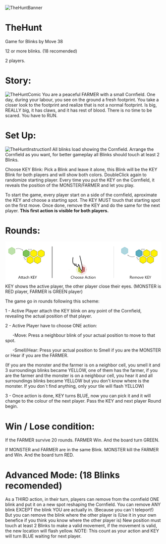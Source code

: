 ![TheHuntBanner](/images/thehuntbanner2.jpg) 

# TheHunt
Game for Blinks by Move 38

12 or more blinks. (18 recomended)

2 players.

# Story:
![TheHuntComic](/images/comic1.jpg)
You are a peaceful FARMER with a small Cornfield.
One day, during your labour, you see on the ground a fresh footprint.
You take a closer look to the footprint and realize that is not a normal footprint.
Is big, REALLY big, it has claws, and it has rest of blood.
There is no time to be scared. You have to RUN.

# Set Up:
![TheHuntInstruction1](/images/instruction1.jpg)
All blinks load showing the Cornfield.
Arrange the Cornfield as you want, for better gameplay all Blinks should touch at least 2 Blinks.

Choose KEY Blink: Pick a Blink and leave it alone, this Blink will be the KEY Blink for both players and will show both colors.
DoubleClick again to randomize starting player.
Every time you put the KEY on the Cornfield, it reveals the position of the MONSTER/FARMER and let you play.

To start the game, every player start on a side of the cornfield, aproximate the KEY and choose a starting spot. The KEY MUST touch that starting spot on the first move.
Once done, remove the KEY and do the same for the next player.
**This first action is visible for both players.**

# Rounds:
![TheHuntInstruction3](/images/instruction3.jpg)
KEY shows the active player, the other player close their eyes. (MONSTER is RED player, FARMER is GREEN player)

The game go in rounds following this scheme:

1 - Active Player attach the KEY blink on any point of the Cornfield, revealing the actual position of that player. 

2 - Active Player have to choose ONE action:

&nbsp;&nbsp;&nbsp;&nbsp;&nbsp;&nbsp;-Move: Press a neighbour blink of your actual position to move to that spot.
      
&nbsp;&nbsp;&nbsp;&nbsp;&nbsp;&nbsp;-Smell/Hear: Press your actual position to Smell if you are the MONSTER or Hear if you are the FARMER. 

(If you are the monster and the farmer is on a neighbor cell, you smell it and 3 surroundings blinks became YELLOW, one of them has the farmer, if you are the farmer and the monster is on a neighbour cell, you hear it and all surroundings blinks became YELLOW but you don't know where is the monster. If you don´t find anything, only your tile will flash YELLOW)
      
3 - Once action is done, KEY turns BLUE, now you can pick it and it will change to the colour of the next player. Pass the KEY and next player Round begin.

# Win / Lose condition:

If the FARMER survive 20 rounds. FARMER Win. And the board turn GREEN.

If MONSTER and FARMER are in the same Blink. MONSTER kill the FARMER and Win. And the board turn RED.

# Advanced Mode: (18 Blinks recomended)

As a THIRD action, in their turn, players can remove from the cornfield ONE blink and put it on a new spot reshaping the Cornfield.
You can remove ANY blink EXCEPT the blink YOU are actually in. (Because you can´t teleport!)
But you can remove the blink where the other player is (Use it in your own benefice if you think you know where the other player is)
New position must touch at least 2 Blinks to make a valid movement, if the movement is valid, the new location will flash yellow.
NOTE: This count as your action and KEY will turn BLUE waiting for next player.
